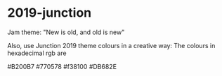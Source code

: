 # 2019-junction

Jam theme: "New is old, and old is new"


Also, use Junction 2019 theme colours in a creative way: The colours in hexadecimal rgb are

#B200B7
#770578
#f38100 
#DB682E

